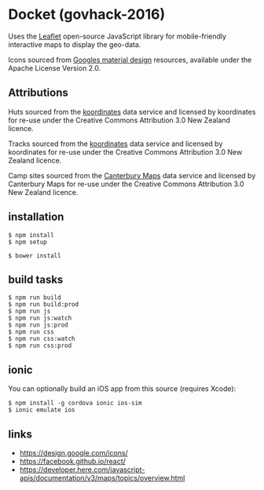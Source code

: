 # Docket (govhack-2016)

Uses the [Leaflet](http://leafletjs.com/) open-source JavaScript library for mobile-friendly interactive maps to display the geo-data.

Icons sourced from [Googles material design](https://design.google.com/icons/) resources, available under the Apache License Version 2.0.

## Attributions

Huts sourced from the [koordinates](https://koordinates.com/layer/3910-doc-huts/) data service and licensed by koordinates for re-use under the Creative Commons Attribution 3.0 New Zealand licence.

Tracks sourced from the [koordinates](https://koordinates.com/layer/753-doc-tracks/) data service and licensed by koordinates for re-use under the Creative Commons Attribution 3.0 New Zealand licence.

Camp sites sourced from the [Canterbury Maps](https://data.canterburymaps.govt.nz/layer/7469-canterbury-maps-camping-site/) data service and licensed by Canterbury Maps for re-use under the Creative Commons Attribution 3.0 New Zealand licence.

## installation

    $ npm install
    $ npm setup

    $ bower install

## build tasks

    $ npm run build
    $ npm run build:prod
    $ npm run js
    $ npm run js:watch
    $ npm run js:prod
    $ npm run css
    $ npm run css:watch
    $ npm run css:prod

## ionic

You can optionally build an iOS app from this source (requires Xcode):

	$ npm install -g cordova ionic ios-sim
	$ ionic emulate ios

## links

 - https://design.google.com/icons/
 - https://facebook.github.io/react/
 - https://developer.here.com/javascript-apis/documentation/v3/maps/topics/overview.html
